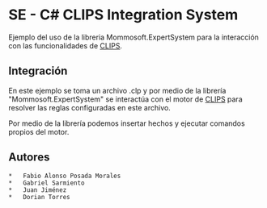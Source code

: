 # SE - C# CLIPS Integration System

Ejemplo del uso de la libreria Mommosoft.ExpertSystem para la interacción con las funcionalidades de [CLIPS](http://clipsrules.sourceforge.net/index.html).

## Integración

En este ejemplo se toma un archivo .clp y por medio de la librería "Mommosoft.ExpertSystem" se interactúa con el motor de [CLIPS](http://clipsrules.sourceforge.net/index.html) para resolver las reglas configuradas en este archivo.

Por medio de la librería podemos insertar hechos y ejecutar comandos propios del motor.




## Autores

    *   Fabio Alonso Posada Morales
    *   Gabriel Sarmiento
    *   Juan Jiménez
    *   Dorian Torres